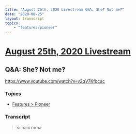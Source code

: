 ```yaml
---
title: "August 25th, 2020 Livestream Q&A: She‽ Not me‽"
date: "2020-08-25"
layout: transcript
topics:
    - "features/pioneer"
---
```

# [August 25th, 2020 Livestream](../2020-08-25.md)
## Q&A: She‽ Not me‽
https://www.youtube.com/watch?v=v2qV7Kfbcac

### Topics
* [Features > Pioneer](../topics/features/pioneer.md)

### Transcript

> si nani roma
